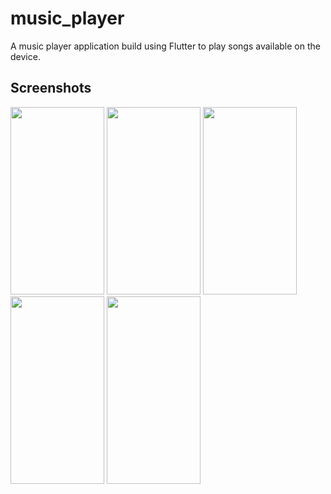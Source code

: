# music_player

A music player application build using Flutter to play songs available on the device.

## Screenshots

<div d-flex>
<img src="https://raw.githubusercontent.com/rohit5krish/Music_player/main/assets/Screenshots/Screenshot_2022-07-29-09-59-05-408_com.rohit.music_player.jpg" width="150" height="300">
<img src="https://raw.githubusercontent.com/rohit5krish/Music_player/main/assets/Screenshots/Screenshot_2022-07-29-09-56-03-301_com.rohit.music_player.jpg" width="150" height="300">
<img src="https://raw.githubusercontent.com/rohit5krish/Music_player/main/assets/Screenshots/Screenshot_2022-07-29-09-56-13-480_com.rohit.music_player.jpg" width="150" height="300">
<img src="https://raw.githubusercontent.com/rohit5krish/Music_player/main/assets/Screenshots/Screenshot_2022-07-29-09-55-42-635_com.rohit.music_player.jpg" width="150" height="300">
<img src="https://raw.githubusercontent.com/rohit5krish/Music_player/main/assets/Screenshots/Screenshot_2022-07-29-09-54-42-686_com.rohit.music_player.jpg" width="150" height="300">
</div>
